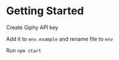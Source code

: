 # Getting Started

Create Giphy API key

Add it to `env.example` and rename file to `env`

Run `npm start`

